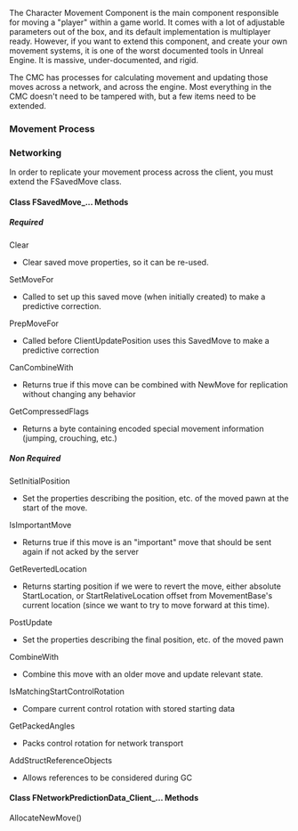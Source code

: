 
The Character Movement Component is the main component responsible for moving a "player" within a game world. It comes with a lot of adjustable parameters out of the box, and its default implementation is multiplayer ready. However, if you want to extend this component, and create your own movement systems, it is one of the worst documented tools in Unreal Engine. It is massive, under-documented, and rigid. 

The CMC has processes for calculating movement and updating those moves across a network, and across the engine. Most everything in the CMC doesn't need to be tampered with, but a few items need to be extended. 

### Movement Process

### Networking

In order to replicate your movement process across the client, you must extend the FSavedMove class.

#### Class FSavedMove_... Methods

##### Required

Clear
- Clear saved move properties, so it can be re-used.

SetMoveFor
- Called to set up this saved move (when initially created) to make a predictive correction.

PrepMoveFor
- Called before ClientUpdatePosition uses this SavedMove to make a predictive correction

CanCombineWith
- Returns true if this move can be combined with NewMove for replication without changing any behavior

GetCompressedFlags
- Returns a byte containing encoded special movement information (jumping, crouching, etc.)
##### Non Required

SetInitialPosition
- Set the properties describing the position, etc. of the moved pawn at the start of the move.

IsImportantMove
- Returns true if this move is an "important" move that should be sent again if not acked by the server

GetRevertedLocation
- Returns starting position if we were to revert the move, either absolute StartLocation, or StartRelativeLocation offset from MovementBase's current location (since we want to try to move forward at this time).

PostUpdate
- Set the properties describing the final position, etc. of the moved pawn

CombineWith
- Combine this move with an older move and update relevant state.

IsMatchingStartControlRotation
- Compare current control rotation with stored starting data

GetPackedAngles
- Packs control rotation for network transport

AddStructReferenceObjects
- Allows references to be considered during GC


#### Class FNetworkPredictionData_Client_... Methods

AllocateNewMove()